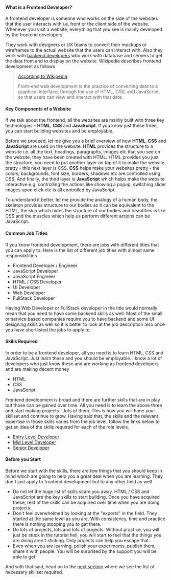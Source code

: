 #### What is a Frontend Developer?
A frontend developer is someone who works on the side of the websites that the user interacts with i.e. front or the client side of the website. Whenever you visit a website, everything that you see is mainly developed by the frontend developers. 

They work with designers or UX teams to convert their mockups or wireframes to the actual website that the users can interact with. Also they work with [backend developers](/backend) who work with database and servers to get the data from and to display on the website. Wikipedia describes frontend development as follows

> [According to Wikipedia](https://en.wikipedia.org/wiki/Front-end_web_development):
>
> Front-end web development is the practice of converting data to a graphical interface, through the use of HTML, CSS, and JavaScript, so that users can view and interact with that data.

#### Key Components of a Website
If we talk about the frontend, all the websites are mainly built with three key technologies – **HTML**, **CSS** and **JavaScript**. If you know just these three, you can start building websites and be employable. 

Before we proceed, let me give you a brief overview of how **HTML**, **CSS** and **JavaScript** are used on the website. **HTML** provides the structure to a website i.e. all the text, headings, paragraphs, images etc that you see on the website, they have been created with HTML. HTML provides you just the structure, you need to put another layer on top of it to make the website pretty - this next layer is CSS. **CSS** helps make your websites pretty - the colors, backgrounds, font size, borders, shadows etc are controlled using CSS. And finally, the third layer is **JavaScript** which helps make the website interactive e.g. controlling the actions like showing a popup, switching slider images upon click etc is all controlled by JavaScript. 

To understand it better, let me provide the analogy of a human body, the skeleton provides structure to our bodies so it can be equivalent to the HTML, the skin which hides the structure of our bodies and beautifies is like CSS and the muscles which help us perform different actions can be JavaScript.

#### Common Job Titles
If you know frontend development, there are jobs with different titles that you can apply to. Here is the list of different job titles with almost same responsibilities

* Frontend Developer / Engineer
* JavaScript Developer
* JavaScript Engineer
* HTML / CSS Developer
* UI Developer
* Web Developer
* FullStack Developer

Having Web Developer or FullStack developer in the title would normally mean that you need to have some backend skills as well. Most of the small or service based companies require you to have backend and some UI designing skills as well so it is better to look at the job description also once you have shortlisted the jobs to apply to.  

#### Skills Required
In order to be a frontend developer, all you need is to learn HTML, CSS and JavaScript. Just learn these and you should be employable. I know a lot of developers who just know these and are working as frontend developers and are making decent money
* HTML
* CSS
* JavaScript 

Frontend development is broad and there are further skills that are in play but those can be gained over time. All you need is to learn the above three and start making projects ...lots of them. This is how you will hone your skillset and continue to grow. Having said that, the skills and the relevant expertise in those skills varies from the job level, follow the links below to get an idea of the skills required for each of the role levels.

* [Entry Level Developer](/frontend/junior-developer)
* [Mid Level Developer](/frontend/mid-level-developer)
* [Senior Developer](/frontend/senior-developer)

#### Before you Start
Before we start with the skills, there are few things that you should keep in mind which are going to help you a great deal when you are learning. They don't just apply to frontend development but to any other field as well

* Do not let the huge list of skills scare you away. HTML / CSS and JavaScript are the key skills to start building. Once you have acquired these, rest of the skills can be acquired over time when you are doing projects.
* Don't feel overwhelmed by looking at the "experts" in the field. They started at the same level as you are. With consistency, time and practice there is nothing stopping you to get there.
* Do lots of projects, lots and lots of projects. Without practice, you will just be stuck in the tutorial hell, you will start to feel that the things you are doing aren't sticking. Only projects can help you escape that.
* Even when you are learning, polish your experiments, publish them, share it with people. You will be surprised by the support you will be able to get.

And with that said, head on to the [next section](/frontend/junior-developer) where we see the list of necessary skillset required.  
